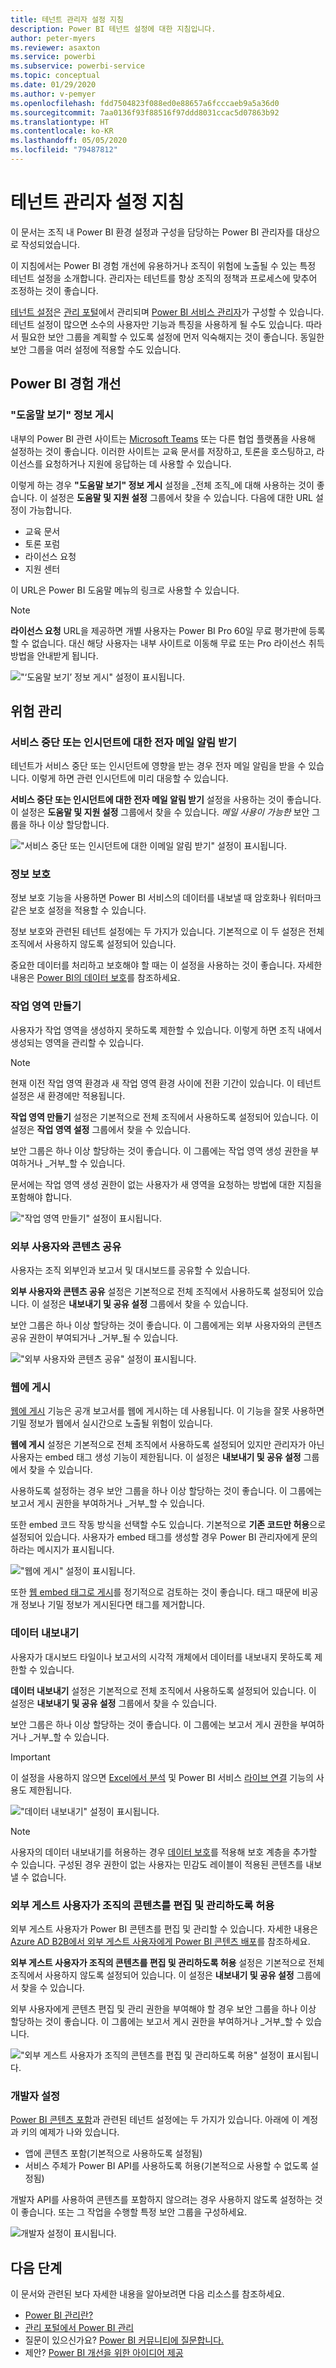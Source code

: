 ```yaml
---
title: 테넌트 관리자 설정 지침
description: Power BI 테넌트 설정에 대한 지침입니다.
author: peter-myers
ms.reviewer: asaxton
ms.service: powerbi
ms.subservice: powerbi-service
ms.topic: conceptual
ms.date: 01/29/2020
ms.author: v-pemyer
ms.openlocfilehash: fdd7504823f088ed0e88657a6fcccaeb9a5a36d0
ms.sourcegitcommit: 7aa0136f93f88516f97ddd8031ccac5d07863b92
ms.translationtype: HT
ms.contentlocale: ko-KR
ms.lasthandoff: 05/05/2020
ms.locfileid: "79487812"
---
```

# <a name="tenant-admin-settings-guidance"></a>테넌트 관리자 설정 지침

이 문서는 조직 내 Power BI 환경 설정과 구성을 담당하는 Power BI 관리자를 대상으로 작성되었습니다.

이 지침에서는 Power BI 경험 개선에 유용하거나 조직이 위험에 노출될 수 있는 특정 테넌트 설정을 소개합니다. 관리자는 테넌트를 항상 조직의 정책과 프로세스에 맞추어 조정하는 것이 좋습니다.

[테넌트 설정](../service-admin-portal.md#tenant-settings)은 [관리 포털](https://app.powerbi.com/admin-portal/tenantSettings)에서 관리되며 [Power BI 서비스 관리자](../service-admin-administering-power-bi-in-your-organization.md#administrator-roles-related-to-power-bi)가 구성할 수 있습니다. 테넌트 설정이 많으면 소수의 사용자만 기능과 특징을 사용하게 될 수도 있습니다. 따라서 필요한 보안 그룹을 계획할 수 있도록 설정에 먼저 익숙해지는 것이 좋습니다. 동일한 보안 그룹을 여러 설정에 적용할 수도 있습니다.

## <a name="improve-power-bi-experience"></a>Power BI 경험 개선

### <a name="publish-get-help-information"></a>"도움말 보기" 정보 게시

내부의 Power BI 관련 사이트는 [Microsoft Teams](/microsoftteams) 또는 다른 협업 플랫폼을 사용해 설정하는 것이 좋습니다. 이러한 사이트는 교육 문서를 저장하고, 토론을 호스팅하고, 라이선스를 요청하거나 지원에 응답하는 데 사용할 수 있습니다.

이렇게 하는 경우 **"도움말 보기" 정보 게시** 설정을 _전체 조직_에 대해 사용하는 것이 좋습니다. 이 설정은 **도움말 및 지원 설정** 그룹에서 찾을 수 있습니다. 다음에 대한 URL 설정이 가능합니다.

- 교육 문서
- 토론 포럼
- 라이선스 요청
- 지원 센터

이 URL은 Power BI 도움말 메뉴의 링크로 사용할 수 있습니다.

> [!NOTE]
> **라이선스 요청** URL을 제공하면 개별 사용자는 Power BI Pro 60일 무료 평가판에 등록할 수 없습니다. 대신 해당 사용자는 내부 사이트로 이동해 무료 또는 Pro 라이선스 취득 방법을 안내받게 됩니다.

!["‘도움말 보기’ 정보 게시" 설정이 표시됩니다.](media/admin-tenant-settings/publish-get-help-information.png)

## <a name="manage-risk"></a>위험 관리

### <a name="receive-email-notification-service-outages-or-incidents"></a>서비스 중단 또는 인시던트에 대한 전자 메일 알림 받기

테넌트가 서비스 중단 또는 인시던트에 영향을 받는 경우 전자 메일 알림을 받을 수 있습니다. 이렇게 하면 관련 인시던트에 미리 대응할 수 있습니다.

**서비스 중단 또는 인시던트에 대한 전자 메일 알림 받기** 설정을 사용하는 것이 좋습니다. 이 설정은 **도움말 및 지원 설정** 그룹에서 찾을 수 있습니다. _메일 사용이 가능한_ 보안 그룹을 하나 이상 할당합니다.

!["서비스 중단 또는 인시던트에 대한 이메일 알림 받기" 설정이 표시됩니다.](media/admin-tenant-settings/receive-email-notifications-for-service-outages-or-incidents.png)

### <a name="information-protection"></a>정보 보호

정보 보호 기능을 사용하면 Power BI 서비스의 데이터를 내보낼 때 암호화나 워터마크 같은 보호 설정을 적용할 수 있습니다.

정보 보호와 관련된 테넌트 설정에는 두 가지가 있습니다. 기본적으로 이 두 설정은 전체 조직에서 사용하지 않도록 설정되어 있습니다.

중요한 데이터를 처리하고 보호해야 할 때는 이 설정을 사용하는 것이 좋습니다. 자세한 내용은 [Power BI의 데이터 보호](../admin/service-security-data-protection-overview.md)를 참조하세요.

### <a name="create-workspaces"></a>작업 영역 만들기

사용자가 작업 영역을 생성하지 못하도록 제한할 수 있습니다. 이렇게 하면 조직 내에서 생성되는 영역을 관리할 수 있습니다.

> [!NOTE]
> 현재 이전 작업 영역 환경과 새 작업 영역 환경 사이에 전환 기간이 있습니다. 이 테넌트 설정은 새 환경에만 적용됩니다.

**작업 영역 만들기** 설정은 기본적으로 전체 조직에서 사용하도록 설정되어 있습니다. 이 설정은 **작업 영역 설정** 그룹에서 찾을 수 있습니다.

보안 그룹은 하나 이상 할당하는 것이 좋습니다. 이 그룹에는 작업 영역 생성 권한을 부여하거나 _거부_할 수 있습니다.

문서에는 작업 영역 생성 권한이 없는 사용자가 새 영역을 요청하는 방법에 대한 지침을 포함해야 합니다.

!["작업 영역 만들기" 설정이 표시됩니다.](media/admin-tenant-settings/create-workspaces.png)

### <a name="share-content-with-external-users"></a>외부 사용자와 콘텐츠 공유

사용자는 조직 외부인과 보고서 및 대시보드를 공유할 수 있습니다.

**외부 사용자와 콘텐츠 공유** 설정은 기본적으로 전체 조직에서 사용하도록 설정되어 있습니다. 이 설정은 **내보내기 및 공유 설정** 그룹에서 찾을 수 있습니다.

보안 그룹은 하나 이상 할당하는 것이 좋습니다. 이 그룹에게는 외부 사용자와의 콘텐츠 공유 권한이 부여되거나 _거부_될 수 있습니다.

!["외부 사용자와 콘텐츠 공유" 설정이 표시됩니다.](media/admin-tenant-settings/share-content-with-external-users.png)

### <a name="publish-to-web"></a>웹에 게시

[웹에 게시](../service-publish-to-web.md) 기능은 공개 보고서를 웹에 게시하는 데 사용됩니다. 이 기능을 잘못 사용하면 기밀 정보가 웹에서 실시간으로 노출될 위험이 있습니다.

**웹에 게시** 설정은 기본적으로 전체 조직에서 사용하도록 설정되어 있지만 관리자가 아닌 사용자는 embed 태그 생성 기능이 제한됩니다. 이 설정은 **내보내기 및 공유 설정** 그룹에서 찾을 수 있습니다.

사용하도록 설정하는 경우 보안 그룹을 하나 이상 할당하는 것이 좋습니다. 이 그룹에는 보고서 게시 권한을 부여하거나 _거부_할 수 있습니다.

또한 embed 코드 작동 방식을 선택할 수도 있습니다. 기본적으로 **기존 코드만 허용**으로 설정되어 있습니다. 사용자가 embed 태그를 생성할 경우 Power BI 관리자에게 문의하라는 메시지가 표시됩니다.

!["웹에 게시" 설정이 표시됩니다.](media/admin-tenant-settings/publish-to-web.png)

또한 [웹 embed 태그로 게시](https://app.powerbi.com/admin-portal/embedCodes)를 정기적으로 검토하는 것이 좋습니다. 태그 때문에 비공개 정보나 기밀 정보가 게시된다면 태그를 제거합니다.

### <a name="export-data"></a>데이터 내보내기

사용자가 대시보드 타일이나 보고서의 시각적 개체에서 데이터를 내보내지 못하도록 제한할 수 있습니다.

**데이터 내보내기** 설정은 기본적으로 전체 조직에서 사용하도록 설정되어 있습니다. 이 설정은 **내보내기 및 공유 설정** 그룹에서 찾을 수 있습니다.

보안 그룹은 하나 이상 할당하는 것이 좋습니다. 이 그룹에는 보고서 게시 권한을 부여하거나 _거부_할 수 있습니다.

> [!IMPORTANT]
> 이 설정을 사용하지 않으면 [Excel에서 분석](../service-analyze-in-excel.md) 및 Power BI 서비스 [라이브 연결](../desktop-report-lifecycle-datasets.md#using-a-power-bi-service-live-connection-for-report-lifecycle-management) 기능의 사용도 제한됩니다.

!["데이터 내보내기" 설정이 표시됩니다.](media/admin-tenant-settings/export-data.png)

> [!NOTE]
> 사용자의 데이터 내보내기를 허용하는 경우 [데이터 보호](../admin/service-security-data-protection-overview.md)를 적용해 보호 계층을 추가할 수 있습니다. 구성된 경우 권한이 없는 사용자는 민감도 레이블이 적용된 콘텐츠를 내보낼 수 없습니다.

### <a name="allow-external-guest-users-to-edit-and-manage-content-in-the-organization"></a>외부 게스트 사용자가 조직의 콘텐츠를 편집 및 관리하도록 허용

외부 게스트 사용자가 Power BI 콘텐츠를 편집 및 관리할 수 있습니다. 자세한 내용은 [Azure AD B2B에서 외부 게스트 사용자에게 Power BI 콘텐츠 배포](../service-admin-azure-ad-b2b.md)를 참조하세요.

**외부 게스트 사용자가 조직의 콘텐츠를 편집 및 관리하도록 허용** 설정은 기본적으로 전체 조직에서 사용하지 않도록 설정되어 있습니다. 이 설정은 **내보내기 및 공유 설정** 그룹에서 찾을 수 있습니다.

외부 사용자에게 콘텐츠 편집 및 관리 권한을 부여해야 할 경우 보안 그룹을 하나 이상 할당하는 것이 좋습니다. 이 그룹에는 보고서 게시 권한을 부여하거나 _거부_할 수 있습니다.

!["외부 게스트 사용자가 조직의 콘텐츠를 편집 및 관리하도록 허용" 설정이 표시됩니다.](media/admin-tenant-settings/allow-external-guest-users.png)

### <a name="developer-settings"></a>개발자 설정

[Power BI 콘텐츠 포함](../developer/embedded/embedding.md)과 관련된 테넌트 설정에는 두 가지가 있습니다. 아래에 이 계정과 키의 예제가 나와 있습니다.

- 앱에 콘텐츠 포함(기본적으로 사용하도록 설정됨)
- 서비스 주체가 Power BI API를 사용하도록 허용(기본적으로 사용할 수 없도록 설정됨)

개발자 API를 사용하여 콘텐츠를 포함하지 않으려는 경우 사용하지 않도록 설정하는 것이 좋습니다. 또는 그 작업을 수행할 특정 보안 그룹을 구성하세요.

![개발자 설정이 표시됩니다.](media/admin-tenant-settings/developer-settings.png)

## <a name="next-steps"></a>다음 단계

이 문서와 관련된 보다 자세한 내용을 알아보려면 다음 리소스를 참조하세요.

- [Power BI 관리란?](../service-admin-administering-power-bi-in-your-organization.md)
- [관리 포털에서 Power BI 관리](../service-admin-portal.md)
- 질문이 있으신가요? [Power BI 커뮤니티에 질문합니다.](https://community.powerbi.com/)
- 제안? [Power BI 개선을 위한 아이디어 제공](https://ideas.powerbi.com)
